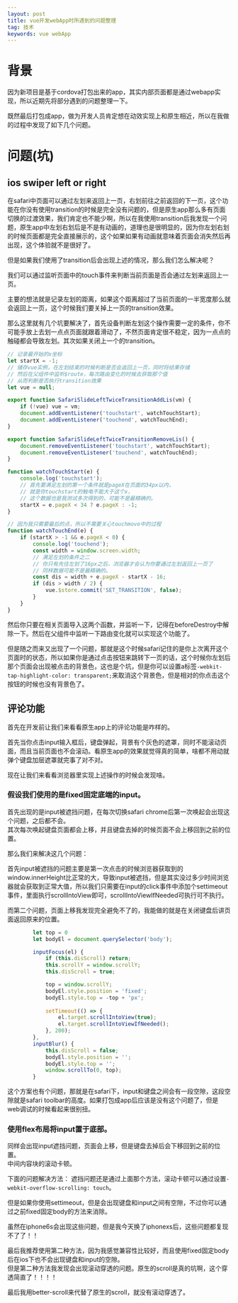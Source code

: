 ```yaml
---
layout: post
title: vue开发webApp时所遇到的问题整理
tag: 技术
keywords: vue webApp
---
```


# 背景

因为新项目是基于cordova打包出来的app，其实内部页面都是通过webapp实现，所以近期先将部分遇到的问题整理一下。

既然最后打包成app，做为开发人员肯定想在动效实现上和原生相近，所以在我做的过程中发现了如下几个问题。

# 问题(坑)

## ios swiper left or right

在safari中页面可以通过左划来返回上一页，右划前往之前返回的下一页，这个功能在你没有使用transition的时候是完全没有问题的，但是原生app那么多有页面切换的过渡效果，我们肯定也不能少啊，所以在我使用transition后我发现一个问题，原生app中左划右划后是不是有动画的，道理也是很明显的，因为你左划右划的时候页面都是完全直接展示的，这个如果如果有动画就意味着页面会消失然后再出现，这个体验就不是很好了。

但是如果我们使用了transition后会出现上述的情况，那么我们怎么解决呢？

我们可以通过监听页面中的touch事件来判断当前页面是否会通过左划来返回上一页。

主要的想法就是记录左划的距离，如果这个距离超过了当前页面的一半宽度那么就会返回上一页，这个时候我们要关掉上一页的transition效果。

那么这里就有几个坑要解决了，首先设备判断左划这个操作需要一定的条件，你不可能手放上去划一点点页面就跟着滑动了，不然页面肯定很不稳定，因为一点点的触碰都会导致左划。其次如果关闭上一个的transition。

```js
// 记录最开始的x坐标
let startX = -1;
// 储存vue实例，在左划结束的时候判断是否会返回上一页，同时将结果存储
// 然后在父组件中监听$route，每次路由变化的时候去获取那个值
// 从而判断是否执行transition效果
let vue = null;

export function SafariSlideLeftTwiceTransitionAddLis(vm) {
    if (!vue) vue = vm;
    document.addEventListener('touchstart', watchTouchStart);
    document.addEventListener('touchend', watchTouchEnd);
}

export function SafariSlideLeftTwiceTransitionRemoveLis() {
    document.removeEventListener('touchstart', watchTouchStart);
    document.removeEventListener('touchend', watchTouchEnd);
}

function watchTouchStart(e) {
    console.log('touchstart');
    // 首先要满足左划的第一个条件就是pageX在页面的34px以内，
    // 就是你touchstart的触电不能大于这个x，
    // 这个数据也是我测试多次得到的，可能不是最精确的。
    startX = e.pageX < 34 ? e.pageX : -1;
}

// 因为我只需要最后的点，所以不需要关心touchmove中的过程
function watchTouchEnd(e) {
    if (startX > -1 && e.pageX < 0) {
        console.log('touchend');
        const width = window.screen.width;
        // 满足左划的条件之二
        // 你只有先往左划了16px之后，浏览器才会认为你要通过左划返回上一页了
        // 同样数据可能不是最精确的。
        const dis = width + e.pageX - startX - 16;
        if (dis > width / 2) {
            vue.$store.commit('SET_TRANSITION', false);
        }
    }
}
```

然后你只要在相关页面导入这两个函数，并监听一下，记得在beforeDestroy中解除一下。然后在父组件中监听一下路由变化就可以实现这个功能了。

但是随之而来又出现了一个问题，那就是这个时候safari记住的是你上次离开这个页面时的状态，所以如果你是通过点击按钮来跳转下一页的话，这个时候你左划后那个页面会出现被点击的背景色，这也是个坑，但是你可以设置a标签`-webkit-tap-highlight-color: transparent;`来取消这个背景色，但是相对的你点击这个按钮的时候也没有背景色了。


## 评论功能

首先在开发前让我们来看看原生app上的评论功能是咋样的。

首先当你点击input输入框后，键盘弹起，背景有个灰色的遮罩，同时不能滚动页面，而且当前页面也不会滚动。看原生app的效果就觉得真的简单，啥都不用动就弹个键盘加层遮罩就完事了对不对。

现在让我们来看看浏览器里实现上述操作的时候会发现啥。

### 假设我们使用的是fixed固定底端的input。

首先出现的是input被遮挡问题，在每次切换safari chrome后第一次唤起会出现这个问题，之后都不会。  
其次每次唤起键盘页面都会上移，并且键盘去掉的时候页面不会上移回到之前的位置。

那么我们来解决这几个问题：

首先input被遮挡的问题主要是第一次点击的时候浏览器获取到的window.innerHeight比正常的大，导致input被遮挡，但是其实没过多少时间浏览器就会获取到正常大值，所以我们只需要在input的click事件中添加个settimeout事件，里面执行scrollIntoView即可，scrollIntoViewIfNeeded可执行可不执行。

而第二个问题，页面上移我发现完全避免不了的，我能做的就是在关闭键盘后讲页面返回原来的位置。

```js
        let top = 0
        let bodyEl = document.querySelector('body');

        inputFocus(el) {
            if (this.disScroll) return;
            this.scrollY = window.scrollY;
            this.disScroll = true;

            top = window.scrollY;
            bodyEl.style.position = 'fixed';
            bodyEl.style.top = -top + 'px';
          
            setTimeout(() => {
                el.target.scrollIntoView(true);
                el.target.scrollIntoViewIfNeeded();
            }, 200);
        },
        inputBlur() {
            this.disScroll = false;
            bodyEl.style.position = '';
            bodyEl.style.top = '';
            window.scrollTo(0, top);
        }
```

这个方案也有个问题，那就是在safari下，input和键盘之间会有一段空隙，这段空隙就是safari toolbar的高度。如果打包成app后应该是没有这个问题了，但是web调试的时候看起来很别扭。


### 使用flex布局将input置于底部。

同样会出现input遮挡问题，页面会上移，但是键盘去掉后会下移回到之前的位置。  
中间内容块的滚动卡顿。

下面的问题解决方法：
遮挡问题还是通过上面那个方法，滚动卡顿可以通过设置`-webkit-overflow-scrolling: touch`。

但是如果你使用settimeout，但是会出现键盘和input之间有空隙，不过你可以通过之前fixed固定body的方法来消除。

虽然在iphone6s会出现这些问题，但是我今天换了iphonexs后，这些问题都复现不了了！！

最后我推荐使用第二种方法，因为我感觉兼容性比较好，而且使用fixed固定body后在ios下也不会出现键盘和input的空隙。  
但是第二种方法我发现会出现滚动穿透的问题。原生的scroll是真的坑啊，这个穿透简直了！！！！

最后我用better-scroll来代替了原生的scroll，就没有滚动穿透了。

